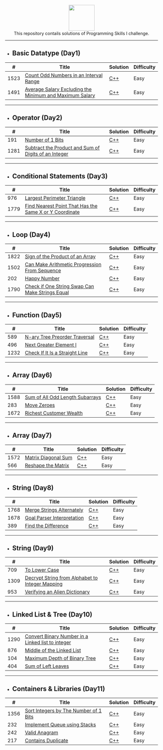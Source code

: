 <p align="center">
    <a href="https://leetcode.com/kanhaiya/">
        <img height=85 src="https://github.com/Java-aid/LeetCodeSolutions/blob/master/LeetCodeSolutions/src/main/resources/imgs/leetcode.png">
    </a>
    <br>This repository contails solutions of Programming Skills I challenge.
</p>

---

- ## Basic Datatype (Day1)

| #           | Title                                       | Solution  | Difficulty|
| ----------- | -----------                                 |-----------|---------- |
| 1523        | [Count Odd Numbers in an Interval Range](https://leetcode.com/problems/count-odd-numbers-in-an-interval-range/)|[C++](leetcode_Solutions/Day1/Count_Odd_Numbers.md)| Easy|
| 1491        | [Average Salary Excluding the Minimum and Maximum Salary](https://leetcode.com/problems/average-salary-excluding-the-minimum-and-maximum-salary/) |[C++](leetcode_Solutions/Day1/Avg_Salary_Exc_MinMax_Salary.md)| Easy |

---
- ## Operator (Day2)
| #           | Title                                       | Solution  | Difficulty|
| ----------- | -----------                                 |-----------|---------- |
| 191        | [Number of 1 Bits](https://leetcode.com/problems/number-of-1-bits/) | [C++](leetcode_Solutions/Day2/Number_of_one_bits.md) | Easy |
| 1281     | [Subtract the Product and Sum of Digits of an Integer](https://leetcode.com/problems/subtract-the-product-and-sum-of-digits-of-an-integer/) | [C++](leetcode_Solutions/Day2/Sub_productAndsum_of_digits.md) | Easy |

---
- ## Conditional Statements (Day3)
| #           | Title                                       | Solution  | Difficulty|
| ----------- | -----------                                 |-----------|---------- |
| 976         | [Largest Perimeter Triangle](https://leetcode.com/problems/largest-perimeter-triangle/) | [C++](https://github.com/pilipi-puu-puu/Leetcode_ProgrammingSkills-I/blob/main/leetcode_Solutions/Day3/Largest%20Perimeter%20Triangle.md) | Easy |
| 1779   | [Find Nearest Point That Has the Same X or Y Coordinate](https://leetcode.com/problems/find-nearest-point-that-has-the-same-x-or-y-coordinate/) | [C++](https://github.com/pilipi-puu-puu/Leetcode_ProgrammingSkills-I/blob/main/leetcode_Solutions/Day3/Find%20Nearest%20Point.md) | Easy |

---
- ## Loop (Day4)
| #           | Title                                       | Solution  | Difficulty|
| ----------- | -----------                                 |-----------|---------- |
| 1822        | [Sign of the Product of an Array](https://leetcode.com/problems/sign-of-the-product-of-an-array/) | [C++](https://github.com/pilipi-puu-puu/Leetcode_ProgrammingSkills-I/blob/main/leetcode_Solutions/Day4/Sign_of%20the%20Product%20of%20an%20Array.md) | Easy |
| 1502   | [Can Make Arithmetic Progression From Sequence](https://leetcode.com/problems/can-make-arithmetic-progression-from-sequence/) | [C++](https://github.com/pilipi-puu-puu/Leetcode_ProgrammingSkills-I/blob/main/leetcode_Solutions/Day4/Can%20Make%20Arithmetic%20Progression%20From%20Sequence.md) |Easy|
| 202 | [Happy Number](https://leetcode.com/problems/happy-number/) | [C++](https://github.com/pilipi-puu-puu/Leetcode_ProgrammingSkills-I/blob/main/leetcode_Solutions/Day4/Happy_Number.md) | Easy |
| 1790 | [Check if One String Swap Can Make Strings Equal](https://leetcode.com/problems/check-if-one-string-swap-can-make-strings-equal/) | [C++](https://github.com/pilipi-puu-puu/Leetcode_ProgrammingSkills-I/blob/main/leetcode_Solutions/Day4/String_Swap.md) | Easy |

---
- ## Function (Day5)
| #           | Title                                       | Solution  | Difficulty|
| ----------- | -----------                                 |-----------|---------- |
| 589   | [N-ary Tree Preorder Traversal](https://leetcode.com/problems/n-ary-tree-preorder-traversal/) | [C++](https://github.com/pilipi-puu-puu/Leetcode_ProgrammingSkills-I/blob/main/leetcode_Solutions/Day5/N-ary%20Tree%20Preorder%20Traversal.md) | Easy |
| 496 | [Next Greater Element I](https://leetcode.com/problems/next-greater-element-i/) | [C++](https://github.com/pilipi-puu-puu/Leetcode_ProgrammingSkills-I/blob/main/leetcode_Solutions/Day5/Next%20Greater%20Element%20I.md) | Easy |
| 1232 | [Check If It Is a Straight Line](https://leetcode.com/problems/check-if-it-is-a-straight-line/) | [C++](https://github.com/pilipi-puu-puu/Leetcode_ProgrammingSkills-I/blob/main/leetcode_Solutions/Day5/Check%20if%20it%20a%20straight%20line.md) | Easy |

---
- ## Array (Day6)
| #           | Title                                       | Solution  | Difficulty|
| ----------- | -----------                                 |-----------|---------- |
| 1588 | [Sum of All Odd Length Subarrays](https://leetcode.com/problems/sum-of-all-odd-length-subarrays/) | [C++](https://github.com/pilipi-puu-puu/Leetcode_ProgrammingSkills-I/blob/main/leetcode_Solutions/Day6/Sum%20of%20All%20Odd%20Length%20Subarrays.md) | Easy |
| 283 | [Move Zeroes](https://leetcode.com/problems/move-zeroes/) | [C++](https://github.com/pilipi-puu-puu/Leetcode_ProgrammingSkills-I/blob/main/leetcode_Solutions/Day6/Move%20Zeroes.md) | Easy |
| 1672 | [Richest Customer Wealth](https://leetcode.com/problems/richest-customer-wealth/) | [C++](https://github.com/pilipi-puu-puu/Leetcode_ProgrammingSkills-I/blob/main/leetcode_Solutions/Day6/Richest%20Customer%20Wealth.md) | Easy |

---
- ## Array (Day7)
| #           | Title                                       | Solution  | Difficulty|
| ----------- | -----------                                 |-----------|---------- |
| 1572 | [Matrix Diagonal Sum](https://leetcode.com/problems/matrix-diagonal-sum/) | [C++](https://github.com/pilipi-puu-puu/Leetcode_ProgrammingSkills-I/blob/main/leetcode_Solutions/Day7/Matrix%20Diagonal%20Sum.md) | Easy |
| 566 | [Reshape the Matrix](https://leetcode.com/problems/reshape-the-matrix/) | [C++](https://github.com/pilipi-puu-puu/Leetcode_ProgrammingSkills-I/blob/main/leetcode_Solutions/Day7/Reshape%20the%20Matrix.md) | Easy |

---
- ## String (Day8)
| #           | Title                                       | Solution  | Difficulty|
| ----------- | -----------                                 |-----------|---------- |
| 1768 | [Merge Strings Alternately](https://leetcode.com/problems/merge-strings-alternately/) | [C++](https://github.com/pilipi-puu-puu/Leetcode_ProgrammingSkills-I/blob/main/leetcode_Solutions/Day8/Merge%20Strings%20Alternately.md) | Easy |
| 1678 | [Goal Parser Interpretation](https://leetcode.com/problems/goal-parser-interpretation/) | [C++](https://github.com/pilipi-puu-puu/Leetcode_ProgrammingSkills-I/blob/main/leetcode_Solutions/Day8/Goal%20Parser%20Interpretation.md) | Easy |
| 389 | [Find the Difference](https://leetcode.com/problems/find-the-difference/) | [C++](https://github.com/pilipi-puu-puu/Leetcode_ProgrammingSkills-I/blob/main/leetcode_Solutions/Day8/Find%20the%20Difference.md) | Easy |

---
- ## String (Day9)
| #           | Title                                       | Solution  | Difficulty|
| ----------- | -----------                                 |-----------|---------- |
| 709 | [To Lower Case](https://leetcode.com/problems/to-lower-case/) | [C++](https://github.com/pilipi-puu-puu/Leetcode_ProgrammingSkills-I/blob/main/leetcode_Solutions/Day9/To%20Lower%20Case.md) | Easy |
| 1309 | [Decrypt String from Alphabet to Integer Mapping](https://leetcode.com/problems/decrypt-string-from-alphabet-to-integer-mapping/) | [C++](https://github.com/pilipi-puu-puu/Leetcode_ProgrammingSkills-I/blob/main/leetcode_Solutions/Day9/Decrypt%20String%20from%20Alphabet%20to%20Integer%20Mapping.md) | Easy |
| 953 | [Verifying an Alien Dictionary](https://leetcode.com/problems/verifying-an-alien-dictionary/) | [C++](https://github.com/pilipi-puu-puu/Leetcode_ProgrammingSkills-I/blob/main/leetcode_Solutions/Day9/Verifying%20an%20alien%20dictionary.md) | Easy |

---
- ## Linked List & Tree (Day10)
| #           | Title                                       | Solution  | Difficulty|
| ----------- | -----------                                 |-----------|---------- |
| 1290 | [Convert Binary Number in a Linked list to integer](https://leetcode.com/problems/convert-binary-number-in-a-linked-list-to-integer/) | [C++](https://github.com/pilipi-puu-puu/Leetcode_ProgrammingSkills-I/blob/main/leetcode_Solutions/Day10/Convert%20Binary%20Number%20in%20a%20Linked%20List%20to%20Integer.md) | Easy |
| 876 | [Middle of the Linked List](https://leetcode.com/problems/middle-of-the-linked-list/) | [C++](https://github.com/pilipi-puu-puu/Leetcode_ProgrammingSkills-I/blob/main/leetcode_Solutions/Day10/Middle%20of%20the%20Linked%20List.md) | Easy |
| 104 | [Maximum Depth of Binary Tree](https://leetcode.com/problems/maximum-depth-of-binary-tree/) | [C++](https://github.com/pilipi-puu-puu/Leetcode_ProgrammingSkills-I/blob/main/leetcode_Solutions/Day10/Maximum%20Depth%20of%20Binary%20Tree.md) | Easy |
| 404 | [Sum of Left Leaves](https://leetcode.com/problems/sum-of-left-leaves/) | [C++](https://github.com/pilipi-puu-puu/Leetcode_ProgrammingSkills-I/blob/main/leetcode_Solutions/Day10/Sum%20of%20Left%20Leaves.md) | Easy |


---
- ## Containers & Libraries (Day11)
| #           | Title                                       | Solution  | Difficulty|
| ----------- | -----------                                 |-----------|---------- |
| 1356 | [Sort Integers by The Number of 1 Bits](https://leetcode.com/problems/sort-integers-by-the-number-of-1-bits/) | [C++](https://github.com/pilipi-puu-puu/Leetcode_ProgrammingSkills-I/blob/main/leetcode_Solutions/Day11/Sort%20Integers%20by%20The%20Number%20of%201%20Bits.md) | Easy |
| 232 | [Implement Queue using Stacks](https://leetcode.com/problems/implement-queue-using-stacks/) | [C++](https://github.com/pilipi-puu-puu/Leetcode_ProgrammingSkills-I/blob/main/leetcode_Solutions/Day11/Implement%20Queue%20using%20Stacks.md) | Easy |
| 242 | [Valid Anagram](https://leetcode.com/problems/valid-anagram/) | [C++](https://github.com/pilipi-puu-puu/Leetcode_ProgrammingSkills-I/blob/main/leetcode_Solutions/Day11/Valid%20Anagram.md) | Easy |
| 217 | [Contains Duplicate](https://leetcode.com/problems/contains-duplicate/) | [C++](https://github.com/pilipi-puu-puu/Leetcode_ProgrammingSkills-I/blob/main/leetcode_Solutions/Day11/Contains%20Duplicate.md) | Easy |



